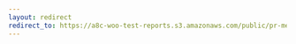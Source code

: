 ```yaml
---
layout: redirect
redirect_to: https://a8c-woo-test-reports.s3.amazonaws.com/public/pr-merge/44460/api/index.html
---
```

